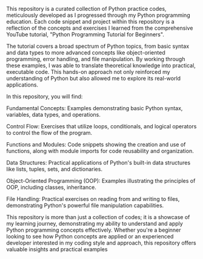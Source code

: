 This repository is a curated collection of Python practice codes, meticulously developed as I progressed through my Python programming education. Each code snippet and project within this repository is a reflection of the concepts and exercises I learned from the comprehensive YouTube tutorial, "Python Programming Tutorial for Beginners".

The tutorial covers a broad spectrum of Python topics, from basic syntax and data types to more advanced concepts like object-oriented programming, error handling, and file manipulation. By working through these examples, I was able to translate theoretical knowledge into practical, executable code. This hands-on approach not only reinforced my understanding of Python but also allowed me to explore its real-world applications.

In this repository, you will find:

Fundamental Concepts: Examples demonstrating basic Python syntax, variables, data types, and operations.

Control Flow: Exercises that utilize loops, conditionals, and logical operators to control the flow of the program.

Functions and Modules: Code snippets showing the creation and use of functions, along with module imports for code reusability and organization.

Data Structures: Practical applications of Python's built-in data structures like lists, tuples, sets, and dictionaries.

Object-Oriented Programming (OOP): Examples illustrating the principles of OOP, including classes, inheritance.

File Handling: Practical exercises on reading from and writing to files, demonstrating Python's powerful file manipulation capabilities.

This repository is more than just a collection of codes; it is a showcase of my learning journey, demonstrating my ability to understand and apply Python programming concepts effectively. Whether you're a beginner looking to see how Python concepts are applied or an experienced developer interested in my coding style and approach, this repository offers valuable insights and practical examples
